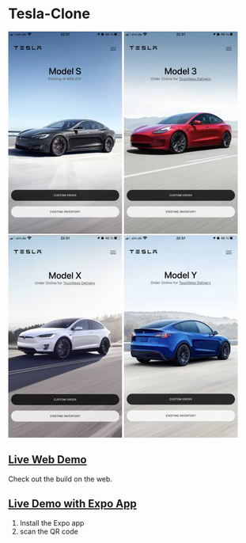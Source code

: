 # Tesla-Clone

![Model S](/assets/screens/ModelS.jpg?raw=true "Model S")
![Model 3](/assets/screens/Model3.jpg?raw=true "Model 3")
![Model X](/assets/screens/ModelX.jpg?raw=true "Model X")
![Model Y](/assets/screens/ModelY.jpg?raw=true "Model Y")

## [Live Web Demo](https://klunruh-tesla-clone.netlify.app/)
Check out the build on the web.

## [Live Demo with Expo App](https://expo.io/@klunruh/projects/Tesla-Clone)
1. Install the Expo app
2. scan the QR code